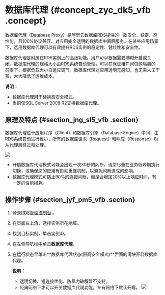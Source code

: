 # 数据库代理 {#concept_zyc_dk5_vfb .concept}

数据库代理（Database Proxy）是阿里云数据库RDS提供的一款安全、稳定、高性能，且100%协议兼容、对应用完全透明的数据库中间层服务。在某些应用场景下，选用数据库代理可以有效提升RDS实例的稳定性、健壮性和安全性。

数据库代理是附属在RDS实例上的高级功能，用户可以根据需要随时开启或关闭。数据库代理的规格大小由RDS系统自动管理，可以在保证租户间资源隔离的前提下，根据负载大小自适应调节。数据库代理对应用透明无感知，也无需人工干预，大大降低了运维成本。

**说明：** 

-   数据库代理用于替换高安全模式。
-   当前仅SQL Server 2008 R2支持数据库代理。

## 原理及特点 {#section_jng_sl5_vfb .section}

数据库代理位于应用程序（Client）和数据库引擎（Database Engine）中间，由RDS系统自动进行维护，所有的数据库请求（Request）和响应（Response）均从代理层经过和处理。

![](http://static-aliyun-doc.oss-cn-hangzhou.aliyuncs.com/assets/img/64387/154501198432299_zh-CN.png)

-   开启数据库代理模式可能会出现一次30秒的闪断，请您尽量在业务低峰期执行切换，或确保您的应用有自动重连机制，以避免闪断造成的影响。
-   数据库代理模式可防止90%的连接闪断，但是会增加20%以上响应时间，有一定的性能损耗。

## 操作步骤 {#section_jyf_pm5_vfb .section}

1.  登录[RDS管理控制台](https://rds.console.aliyun.com/) 。
2.  在页面左上角，选择实例所在地域。
3.  找到目标实例，单击实例ID。
4.  在左侧导航栏中单击**数据库代理**。
5.  在运行状态里单击**数据库代理状态\(原高安全模式\)**后面的滑块开启数据库代理。

    **说明：** 

    -   透明切换、短连接优化、防暴力破解暂不支持。
    -   经典网络下才可以开关数据库代理功能，专有网络下默认开启。
    ![](http://static-aliyun-doc.oss-cn-hangzhou.aliyuncs.com/assets/img/76340/154501198433671_zh-CN.png)


